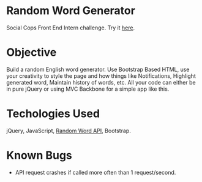 # Random Word Generator
Social Cops Front End Intern challenge. Try it <a href="http://girishrawat.github.io/Random-Word-Generator/">here</a>.

# Objective
Build a random English word generator. Use Bootstrap Based HTML, use
your creativity to style the page and how things like Notifications, Highlight generated 
word, Maintain history of words, etc. All your code can either be in pure jQuery or using 
MVC Backbone for a simple app like this.

# Techologies Used
jQuery, JavaScript, <a href="http://randomword.setgetgo.com/">Random Word API</a>, Bootstrap.

# Known Bugs
<ul> 
  <li>API request crashes if called more often than 1 request/second.</li>
</ul>

